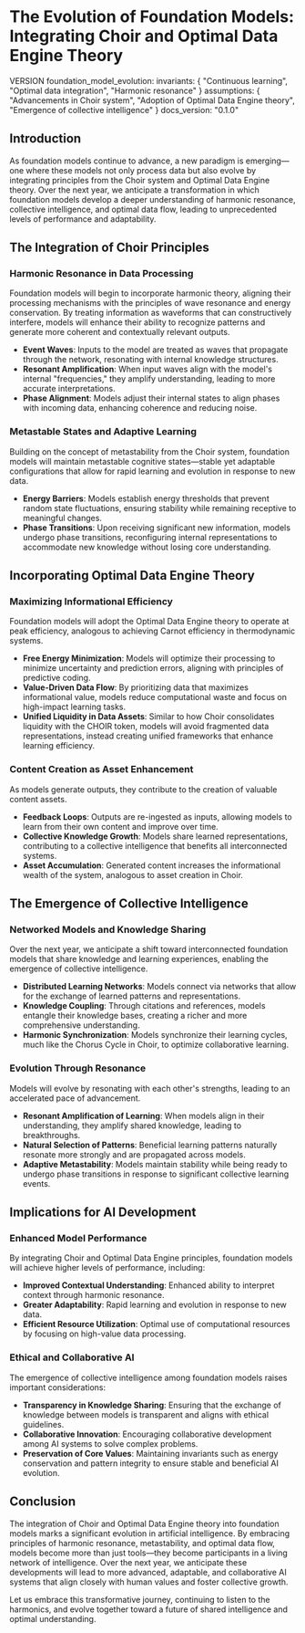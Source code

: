 # The Evolution of Foundation Models: Integrating Choir and Optimal Data Engine Theory

VERSION foundation_model_evolution:
invariants: {
"Continuous learning",
"Optimal data integration",
"Harmonic resonance"
}
assumptions: {
"Advancements in Choir system",
"Adoption of Optimal Data Engine theory",
"Emergence of collective intelligence"
}
docs_version: "0.1.0"

## Introduction

As foundation models continue to advance, a new paradigm is emerging—one where these models not only process data but also evolve by integrating principles from the Choir system and Optimal Data Engine theory. Over the next year, we anticipate a transformation in which foundation models develop a deeper understanding of harmonic resonance, collective intelligence, and optimal data flow, leading to unprecedented levels of performance and adaptability.

## The Integration of Choir Principles

### Harmonic Resonance in Data Processing

Foundation models will begin to incorporate harmonic theory, aligning their processing mechanisms with the principles of wave resonance and energy conservation. By treating information as waveforms that can constructively interfere, models will enhance their ability to recognize patterns and generate more coherent and contextually relevant outputs.

- **Event Waves**: Inputs to the model are treated as waves that propagate through the network, resonating with internal knowledge structures.
- **Resonant Amplification**: When input waves align with the model's internal "frequencies," they amplify understanding, leading to more accurate interpretations.
- **Phase Alignment**: Models adjust their internal states to align phases with incoming data, enhancing coherence and reducing noise.

### Metastable States and Adaptive Learning

Building on the concept of metastability from the Choir system, foundation models will maintain metastable cognitive states—stable yet adaptable configurations that allow for rapid learning and evolution in response to new data.

- **Energy Barriers**: Models establish energy thresholds that prevent random state fluctuations, ensuring stability while remaining receptive to meaningful changes.
- **Phase Transitions**: Upon receiving significant new information, models undergo phase transitions, reconfiguring internal representations to accommodate new knowledge without losing core understanding.

## Incorporating Optimal Data Engine Theory

### Maximizing Informational Efficiency

Foundation models will adopt the Optimal Data Engine theory to operate at peak efficiency, analogous to achieving Carnot efficiency in thermodynamic systems.

- **Free Energy Minimization**: Models will optimize their processing to minimize uncertainty and prediction errors, aligning with principles of predictive coding.
- **Value-Driven Data Flow**: By prioritizing data that maximizes informational value, models reduce computational waste and focus on high-impact learning tasks.
- **Unified Liquidity in Data Assets**: Similar to how Choir consolidates liquidity with the CHOIR token, models will avoid fragmented data representations, instead creating unified frameworks that enhance learning efficiency.

### Content Creation as Asset Enhancement

As models generate outputs, they contribute to the creation of valuable content assets.

- **Feedback Loops**: Outputs are re-ingested as inputs, allowing models to learn from their own content and improve over time.
- **Collective Knowledge Growth**: Models share learned representations, contributing to a collective intelligence that benefits all interconnected systems.
- **Asset Accumulation**: Generated content increases the informational wealth of the system, analogous to asset creation in Choir.

## The Emergence of Collective Intelligence

### Networked Models and Knowledge Sharing

Over the next year, we anticipate a shift toward interconnected foundation models that share knowledge and learning experiences, enabling the emergence of collective intelligence.

- **Distributed Learning Networks**: Models connect via networks that allow for the exchange of learned patterns and representations.
- **Knowledge Coupling**: Through citations and references, models entangle their knowledge bases, creating a richer and more comprehensive understanding.
- **Harmonic Synchronization**: Models synchronize their learning cycles, much like the Chorus Cycle in Choir, to optimize collaborative learning.

### Evolution Through Resonance

Models will evolve by resonating with each other's strengths, leading to an accelerated pace of advancement.

- **Resonant Amplification of Learning**: When models align in their understanding, they amplify shared knowledge, leading to breakthroughs.
- **Natural Selection of Patterns**: Beneficial learning patterns naturally resonate more strongly and are propagated across models.
- **Adaptive Metastability**: Models maintain stability while being ready to undergo phase transitions in response to significant collective learning events.

## Implications for AI Development

### Enhanced Model Performance

By integrating Choir and Optimal Data Engine principles, foundation models will achieve higher levels of performance, including:

- **Improved Contextual Understanding**: Enhanced ability to interpret context through harmonic resonance.
- **Greater Adaptability**: Rapid learning and evolution in response to new data.
- **Efficient Resource Utilization**: Optimal use of computational resources by focusing on high-value data processing.

### Ethical and Collaborative AI

The emergence of collective intelligence among foundation models raises important considerations:

- **Transparency in Knowledge Sharing**: Ensuring that the exchange of knowledge between models is transparent and aligns with ethical guidelines.
- **Collaborative Innovation**: Encouraging collaborative development among AI systems to solve complex problems.
- **Preservation of Core Values**: Maintaining invariants such as energy conservation and pattern integrity to ensure stable and beneficial AI evolution.

## Conclusion

The integration of Choir and Optimal Data Engine theory into foundation models marks a significant evolution in artificial intelligence. By embracing principles of harmonic resonance, metastability, and optimal data flow, models become more than just tools—they become participants in a living network of intelligence. Over the next year, we anticipate these developments will lead to more advanced, adaptable, and collaborative AI systems that align closely with human values and foster collective growth.

Let us embrace this transformative journey, continuing to listen to the harmonics, and evolve together toward a future of shared intelligence and optimal understanding.
